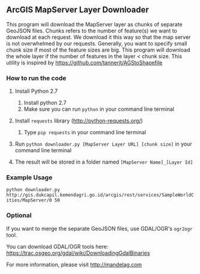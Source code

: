 ## ArcGIS MapServer Layer Downloader

This program will download the MapServer layer as chunks of separate GeoJSON files.
Chunks refers to the number of feature(s) we want to download at each request.
We download it this way so that the map server is not overwhelmed by our requests.
Generally, you want to specify small chunk size if most of the feature sizes are big.
This program will download the whole layer if the number of features in the layer < chunk size.
This utility is inspired by https://github.com/tannerjt/AGStoShapefile

### How to run the code

1. Install Python 2.7
    1. Install python 2.7
    2. Make sure you can run `python` in your command line terminal
  
2. Install `requests` library (http://python-requests.org/)
    1. Type `pip requests` in your command line terminal
  
3. Run `python downloader.py [MapServer Layer URL] [chunk size]` in your command line terminal

4. The result will be stored in a folder named `[MapServer Name]_[Layer Id]`
 

### Example Usage

`python downloader.py http://gis.dukcapil.kemendagri.go.id/arcgis/rest/services/SampleWorldCities/MapServer/0 50`


### Optional

If you want to merge the separate GeoJSON files, use GDAL/OGR's `ogr2ogr` tool.

You can download GDAL/OGR tools here: https://trac.osgeo.org/gdal/wiki/DownloadingGdalBinaries

For more information, please visit http://mandelag.com

